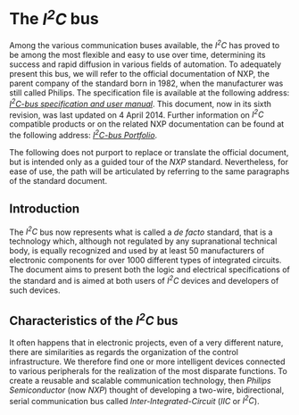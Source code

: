 # The *I<sup>2</sup>C* bus
Among the various communication buses available, the *I<sup>2</sup>C* has proved to be among the most flexible and easy to use over time, determining its success and rapid diffusion in various fields of automation. To adequately present this bus, we will refer to the official documentation of NXP, the parent company of the standard born in 1982, when the manufacturer was still called Philips. The specification file is available at the following address: [*I<sup>2</sup>C-bus specification and user manual*](https://github.com/nicola-masarone/lpc1769-projects/blob/master/lpc1769_I2C/UM10204.pdf). This document, now in its sixth revision, was last updated on 4 April 2014. Further information on *I<sup>2</sup>C* compatible products or on the related NXP documentation can be found at the following address: [*I<sup>2</sup>C-bus Portfolio*](http://www.nxp.com/products/interface-and-connectivity/interface-and-system-management/i2c-bus-portfolio:MC_41735).

The following does not purport to replace or translate the official document, but is intended only as a guided tour of the *NXP* standard. Nevertheless, for ease of use, the path will be articulated by referring to the same paragraphs of the standard document.

## Introduction
The *I<sup>2</sup>C* bus now represents what is called a *de facto* standard, that is a technology which, although not regulated by any supranational technical body, is equally recognized and used by at least 50 manufacturers of electronic components for over 1000 different types of integrated circuits. The document aims to present both the logic and electrical specifications of the standard and is aimed at both users of *I<sup>2</sup>C* devices and developers of such devices.

## Characteristics of the *I<sup>2</sup>C* bus
It often happens that in electronic projects, even of a very different nature, there are similarities as regards the organization of the control infrastructure. We therefore find one or more intelligent devices connected to various peripherals for the realization of the most disparate functions. To create a reusable and scalable communication technology, then *Philips Semiconductor* (now *NXP*) thought of developing a two-wire, bidirectional, serial communication bus called *Inter-Integrated-Circuit* (*IIC* or *I<sup>2</sup>C*).
